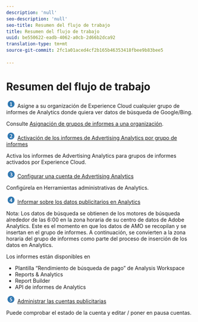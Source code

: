 ```yaml
---
description: 'null'
seo-description: 'null'
seo-title: Resumen del flujo de trabajo
title: Resumen del flujo de trabajo
uuid: be550622-eadb-4062-a0cb-2d66b2dca92
translation-type: tm+mt
source-git-commit: 2fc1a01aced4cf2b165b46353418fbee9b83bee5

---
```



# Resumen del flujo de trabajo

![](assets/step1_icon.png) Asigne a su organización de Experience Cloud cualquier grupo de informes de Analytics donde quiera ver datos de búsqueda de Google/Bing.

Consulte [Asignación de grupos de informes a una organización](https://marketing.adobe.com/resources/help/en_US/mcloud/map-report-suite.html).

![](assets/step2_icon.png) [Activación de los informes de Advertising Analytics por grupo de informes](/help/integrate/c-advertising-analytics/c-adanalytics-workflow/aa-provision-rs.md)

Activa los informes de Advertising Analytics para grupos de informes activados por Experience Cloud.

![](assets/step3_icon.png) [Configurar una cuenta de Advertising Analytics](/help/integrate/c-advertising-analytics/c-adanalytics-workflow/aa-create-ad-account.md)

Configúrela en Herramientas administrativas de Analytics.

![](assets/step4_icon.png) [Informar sobre los datos publicitarios en Analytics](/help/integrate/c-advertising-analytics/c-adanalytics-workflow/aa-report-ad-data-an.md)

Nota: Los datos de búsqueda se obtienen de los motores de búsqueda alrededor de las 6:00 en la zona horaria de su centro de datos de Adobe Analytics. Este es el momento en que los datos de AMO se recopilan y se insertan en el grupo de informes. A continuación, se convierten a la zona horaria del grupo de informes como parte del proceso de inserción de los datos en Analytics.

Los informes están disponibles en

* Plantilla “Rendimiento de búsqueda de pago” de Analysis Workspace
* Reports &amp; Analytics
* Report Builder
* API de informes de Analytics

![](assets/step5_icon.png) [Administrar las cuentas publicitarias](/help/integrate/c-advertising-analytics/c-adanalytics-workflow/aa-manage-ad-accounts.md)

Puede comprobar el estado de la cuenta y editar / poner en pausa cuentas.
